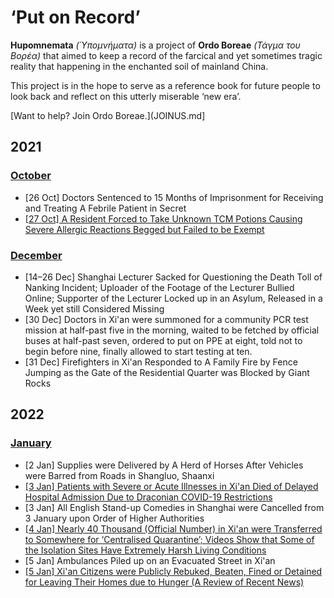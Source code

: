 # ‘Put on Record’

**Hupomnemata** _(Ὑπομνήματα)_ is a project of **Ordo Boreae** _(Τάγμα του Βορέα)_ that aimed to keep a record of the farcical and yet sometimes tragic reality that happening in the enchanted soil of mainland China.

This project is in the hope to serve as a reference book for future people to look back and reflect on this utterly miserable ‘new era’.

[Want to help? Join Ordo Boreae.](JOINUS.md]

## 2021

### [October](https://github.com/Ordo-Boreae/hupomnemata/blob/main/2021-10.md)
- \[26 Oct\] Doctors Sentenced to 15 Months of Imprisonment for Receiving and Treating A Febrile Patient in Secret
- [\[27 Oct\] A Resident Forced to Take Unknown TCM Potions Causing Severe Allergic Reactions Begged but Failed to be Exempt](https://github.com/Ordo-Boreae/hupomnemata/blob/main/2021-10.md#27-oct-a-resident-forced-to-take-unknown-tcm-potions-causing-severe-allergic-reactions-begged-but-failed-to-be-exempt)

### [December](https://github.com/Ordo-Boreae/hupomnemata/blob/main/2021-12.md)
- \[14–26 Dec\] Shanghai Lecturer Sacked for Questioning the Death Toll of Nanking Incident; Uploader of the Footage of the Lecturer Bullied Online; Supporter of the Lecturer Locked up in an Asylum, Released in a Week yet still Considered Missing
- \[30 Dec\] Doctors in Xi'an were summoned for a community PCR test mission at half-past five in the morning, waited to be fetched by official buses at half-past seven, ordered to put on PPE at eight, told not to begin before nine, finally allowed to start testing at ten.
- \[31 Dec\] Firefighters in Xi'an Responded to A Family Fire by Fence Jumping as the Gate of the Residential Quarter was Blocked by Giant Rocks

## 2022

### [January](https://github.com/Ordo-Boreae/hupomnemata/blob/main/2022-01.md)
- \[2 Jan\] Supplies were Delivered by A Herd of Horses After Vehicles were Barred from Roads in Shangluo, Shaanxi
- [\[3 Jan\] Patients with Severe or Acute Illnesses in Xi'an Died of Delayed Hospital Admission Due to Draconian COVID-19 Restrictions](https://github.com/Ordo-Boreae/hupomnemata/blob/main/2022-01.md#3-jan-patients-with-severe-or-acute-illnesses-in-xian-died-of-delayed-hospital-admission-due-to-draconian-covid-19-restrictions)
- \[3 Jan\] All English Stand-up Comedies in Shanghai were Cancelled from 3 January upon Order of Higher Authorities
- [\[4 Jan\] Nearly 40 Thousand (Official Number) in Xi'an were Transferred to Somewhere for ‘Centralised Quarantine’; Videos Show that Some of the Isolation Sites Have Extremely Harsh Living Conditions](https://github.com/Ordo-Boreae/hupomnemata/blob/main/2022-01.md#4-jan-nearly-40-thousand-official-number-in-xian-were-transferred-to-somewhere-for-centralised-quarantine-videos-show-that-some-of-the-isolation-sites-have-extremely-harsh-living-conditions)
- \[5 Jan\] Ambulances Piled up on an Evacuated Street in Xi'an
- [\[5 Jan\] Xi'an Citizens were Publicly Rebuked, Beaten, Fined or Detained for Leaving Their Homes due to Hunger (A Review of Recent News)](https://github.com/Ordo-Boreae/hupomnemata/blob/main/2022-01.md#5-jan-xian-citizens-were-publicly-rebuked-beaten-fined-or-detained-for-leaving-their-homes-due-to-hunger-a-review-of-recent-news)
